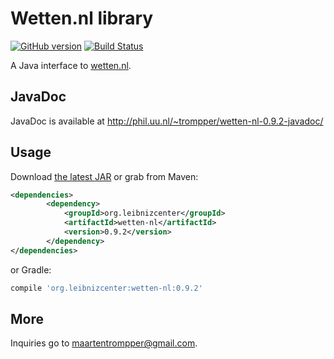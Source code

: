 # Wetten.nl library
[![GitHub version](https://badge.fury.io/gh/digitalheir%2Fjava-wetten-nl-library.svg)](http://badge.fury.io/gh/digitalheir%2Fjava-wetten-nl-library)
[![Build Status](https://travis-ci.org/digitalheir/java-wetten-nl-library.svg?branch=master)](https://travis-ci.org/digitalheir/java-java-wetten-nl-library)

A Java interface to [wetten.nl](http://www.wetten.nl/).

## JavaDoc
JavaDoc is available at http://phil.uu.nl/~trompper/wetten-nl-0.9.2-javadoc/

## Usage
Download [the latest JAR](https://github.com/digitalheir/java-wetten-nl-library/releases/latest) or grab from Maven:

```xml
<dependencies>
        <dependency>
            <groupId>org.leibnizcenter</groupId>
            <artifactId>wetten-nl</artifactId>
            <version>0.9.2</version>
        </dependency>
</dependencies>
```

or Gradle:
```groovy
compile 'org.leibnizcenter:wetten-nl:0.9.2'
```

## More
Inquiries go to maartentrompper@gmail.com.
